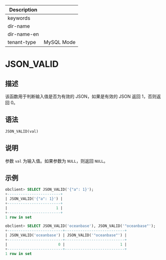 | Description   |                 |
|---------------|-----------------|
| keywords      |                 |
| dir-name      |                 |
| dir-name-en   |                 |
| tenant-type   | MySQL Mode      |

# JSON_VALID

## 描述

该函数用于判断输入值是否为有效的 JSON，如果是有效的 JSON 返回 1，否则返回 0。

## 语法

```sql
JSON_VALID(val)
```

## 说明

参数 `val` 为输入值。如果参数为 `NULL`，则返回 `NULL`。

## 示例

```sql
obclient> SELECT JSON_VALID('{"a": 1}');
+------------------------+
| JSON_VALID('{"a": 1}') |
+------------------------+
|                      1 |
+------------------------+
1 row in set

obclient> SELECT JSON_VALID('oceanbase'), JSON_VALID('"oceanbase"');
+-------------------------+---------------------------+
| JSON_VALID('oceanbase') | JSON_VALID('"oceanbase"') |
+-------------------------+---------------------------+
|                       0 |                         1 |
+-------------------------+---------------------------+
1 row in set
```
